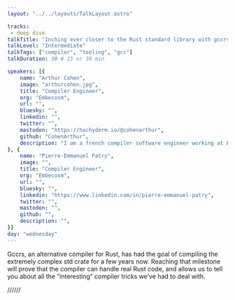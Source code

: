 ```yaml
---
layout: "../../layouts/TalkLayout.astro"

tracks: 
 - deep dive
talkTitle: "Inching ever closer to the Rust standard library with gccrs"
talkLevel: "Intermediate"
talkTags: ["compiler", "tooling", "gcc"]
talkDuration: 30 # 15 or 30 min

speakers: [{
    name: "Arthur Cohen",
    image: "arthurcohen.jpg",
    title: "Compiler Engineer",
    org: "Embecosm",
    url: "",
    bluesky: "",
    linkedin: "",
    twitter: "",
    mastodon: "https://hachyderm.io/@cohenarthur",
    github: "CohenArthur",
    description: "I am a french compiler software engineer working at Embecosm SAS. I’ve been contributing to the gccrs project for the past four years, and have contributed to alternative rustc compiler backends as well. I have always been really passionate about Rust and programming languages in general, and I hope to help increase its reach a little bit in our own way."
}, {
    name: "Pierre-Emmanuel Patry",
    image: "",
    title: "Compiler Engineer",
    org: "Embecosm",
    url: "",
    bluesky: "",
    linkedin: "https://www.linkedin.com/in/pierre-emmanuel-patry",
    twitter: "",
    mastodon: "",
    github: "",
    description: "",
}]
day: "wednesday"
---
```


Gccrs, an alternative compiler for Rust, has had the goal of compiling the extremely complex std crate for a few years now.
Reaching that milestone will prove that the compiler can handle real Rust code,
and allows us to tell you about all the “interesting” compiler tricks we’ve had to deal with.

////// <!-- sepatator between abstract and bio -->
